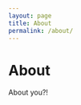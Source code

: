 ```yaml
---
layout: page
title: About
permalink: /about/
---
```

# About

About you?!

<i class="fa-light fa-head-side"></i>